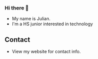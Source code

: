 ### Hi there 👋

- My name is Julian.
- I'm a HS junior interested in technology 

## Contact

- View my website for contact info.
